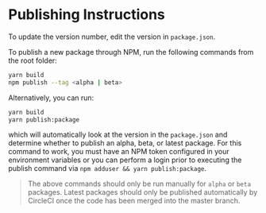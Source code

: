 # Publishing Instructions

To update the version number, edit the version in `package.json`.

To publish a new package through NPM, run the following commands from the root folder:

```sh
yarn build
npm publish --tag <alpha | beta>
```

Alternatively, you can run:

```sh
yarn build 
yarn publish:package
```

which will automatically look at the version in the `package.json` and determine whether to publish an alpha, beta, or latest package. For this command to work, you must have an NPM token configured in your environment variables or you can perform a login prior to executing the publish command via `npm adduser && yarn publish:package`.

> The above commands should only be run manually for `alpha` or `beta` packages. Latest packages should only be published automatically by CircleCI once the code has been merged into the master branch.
